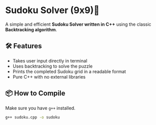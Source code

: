 # Sudoku Solver (9x9)🧩

A simple and efficient **Sudoku Solver written in C++** using the classic **Backtracking algorithm**.

## 🛠 Features

- Takes user input directly in terminal
- Uses backtracking to solve the puzzle
- Prints the completed Sudoku grid in a readable format
- Pure C++ with no external libraries

## 📦 How to Compile

Make sure you have `g++` installed.

```bash
g++ sudoku.cpp -o sudoku
